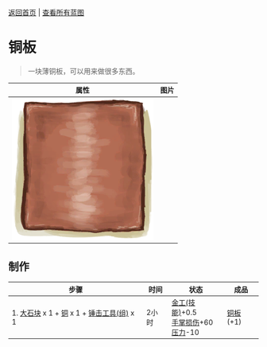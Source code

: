 [返回首页](index.md)   |  [查看所有蓝图](blueprint.md)
# 铜板  
> 一块薄铜板，可以用来做很多东西。  
  
  属性  |   图片   
 ----  |  ----:   
   |  ![](Sprite/CopperSheet.png)   
  
## 制作  
步骤  |  时间  |  状态  |  成品  
----  |  ----  |  ----  |  ----  
1. [大石块](StoneHeavy.md) x 1 + [铜](Copper.md) x 1 + [锤击工具(组)](GpTag_Hammer.md) x 1  |  2小时  |  [金工(技能)](Skill_Metalworking.md)+0.5<br>[手掌损伤](HandDamage.md)+60<br>[压力](Stress.md)-10  |  [铜板](CopperSheet.md)(+1)  
